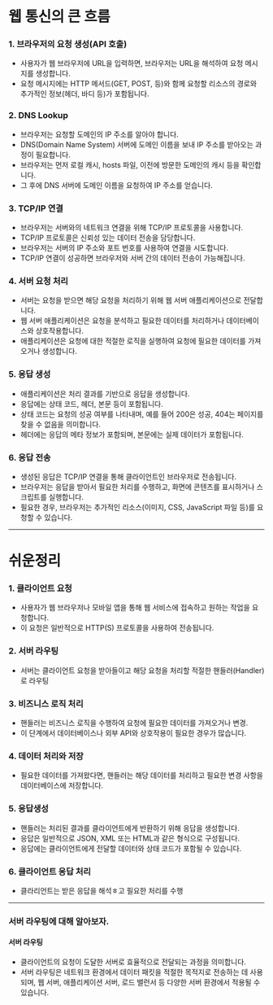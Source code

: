
# 웹 통신의 큰 흐름

### 1. 브라우저의 요청 생성(API 호출)
- 사용자가 웹 브라우저에 URL을 입력하면, 브라우저는 URL을 해석하여 요청 메시지를 생성합니다.
- 요청 메시지에는 HTTP 메서드(GET, POST, 등)와 함께 요청할 리소스의 경로와 추가적인 정보(헤더, 바디 등)가 포함됩니다.

### 2. DNS Lookup
- 브라우저는 요청할 도메인의 IP 주소를 알아야 합니다.
- DNS(Domain Name System) 서버에 도메인 이름을 보내 IP 주소를 받아오는 과정이 필요합니다.
- 브라우저는 먼저 로컬 캐시, hosts 파일, 이전에 방문한 도메인의 캐시 등을 확인합니다.
- 그 후에 DNS 서버에 도메인 이름을 요청하여 IP 주소를 얻습니다.

### 3. TCP/IP 연결
- 브라우저는 서버와의 네트워크 연결을 위해 TCP/IP 프로토콜을 사용합니다.
- TCP/IP 프로토콜은 신뢰성 있는 데이터 전송을 담당합니다.
- 브라우저는 서버의 IP 주소와 포트 번호를 사용하여 연결을 시도합니다.
- TCP/IP 연결이 성공하면 브라우저와 서버 간의 데이터 전송이 가능해집니다.

### 4. 서버 요청 처리
- 서버는 요청을 받으면 해당 요청을 처리하기 위해 웹 서버 애플리케이션으로 전달합니다.
- 웹 서버 애플리케이션은 요청을 분석하고 필요한 데이터를 처리하거나 데이터베이스와 상호작용합니다.
- 애플리케이션은 요청에 대한 적절한 로직을 실행하여 요청에 필요한 데이터를 가져오거나 생성합니다.

### 5. 응답 생성
- 애플리케이션은 처리 결과를 기반으로 응답을 생성합니다.
- 응답에는 상태 코드, 헤더, 본문 등이 포함됩니다.
- 상태 코드는 요청의 성공 여부를 나타내며, 예를 들어 200은 성공, 404는 페이지를 찾을 수 없음을 의미합니다.
- 헤더에는 응답의 메타 정보가 포함되며, 본문에는 실제 데이터가 포함됩니다.

### 6. 응답 전송
- 생성된 응답은 TCP/IP 연결을 통해 클라이언트인 브라우저로 전송됩니다.
- 브라우저는 응답을 받아서 필요한 처리를 수행하고, 화면에 콘텐츠를 표시하거나 스크립트를 실행합니다.
- 필요한 경우, 브라우저는 추가적인 리소스(이미지, CSS, JavaScript 파일 등)를 요청할 수 있습니다.

---

# 쉬운정리

### 1. 클라이언트 요청
- 사용자가 웹 브라우저나 모바일 앱을 통해 웹 서비스에 접속하고 원하는 작업을 요청합니다.
- 이 요청은 일반적으로 HTTP(S) 프로토콜을 사용하여 전송됩니다.

### 2. 서버 라우팅
- 서버는 클라이언트 요청을 받아들이고 해당 요청을 처리할 적절한 핸들러(Handler)로 라우팅

### 3. 비즈니스 로직 처리
- 핸들러는 비즈니스 로직을 수행하여 요청에 필요한 데이터를 가져오거나 변경.
- 이 단계에서 데이터베이스나 외부 API와 상호작용이 필요한 경우가 많습니다.

### 4. 데이터 처리와 저장
- 필요한 데이터를 가져왔다면, 핸들러는 해당 데이터를 처리하고 필요한 변경 사항을 데이터베이스에 저장합니다.

### 5. 응답생성
- 핸들러는 처리된 결과를 클라이언트에게 반환하기 위해 응답을 생성합니다.
- 응답은 일반적으로 JSON, XML 또는 HTML과 같은 형식으로 구성됩니다.
- 응답에는 클라이언트에게 전달할 데이터와 상태 코드가 포함될 수 있습니다.

### 6. 클라이언트 응답 처리
- 클라리언트는 받은 응답을 해석ㅎ고 필요한 처리를 수행




---

### 서버 라우팅에 대해 알아보자.


#### 서버 라우팅
- 클라이언트의 요청이 도달한 서버로 효율적으로 전달되는 과정을 의미합니다. 
- 서버 라우팅은 네트워크 환경에서 데이터 패킷을 적절한 목적지로 전송하는 데 사용되며, 웹 서버, 애플리케이션 서버, 로드 밸런서 등 다양한 서버 환경에서 적용될 수 있습니다.


